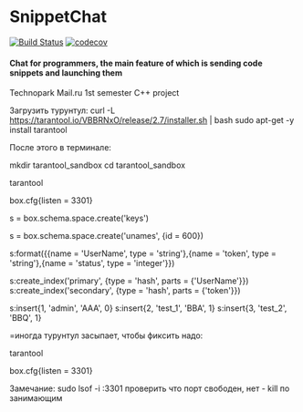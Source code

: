# SnippetChat
[![Build Status](https://travis-ci.com/tr0llex/SnippetChat.svg?branch=main)](https://travis-ci.com/tr0llex/SnippetChat)
[![codecov](https://codecov.io/gh/tr0llex/SnippetChat/branch/main/graph/badge.svg)](https://codecov.io/gh/tr0llex/SnippetChat)

#### Chat for programmers, the main feature of which is sending code snippets and launching them
Technopark Mail.ru 1st semester C++ project


Загрузить турунтул:
curl -L https://tarantool.io/VBBRNxO/release/2.7/installer.sh | bash
sudo apt-get -y install tarantool

После этого в терминале:

mkdir tarantool_sandbox
cd tarantool_sandbox

tarantool

box.cfg{listen = 3301}

s = box.schema.space.create('keys')

s = box.schema.space.create('unames', {id = 600})


s:format({{name = 'UserName', type = 'string'},{name = 'token', type = 'string'},{name = 'status', type = 'integer'}})

s:create_index('primary', {type = 'hash', parts = {'UserName'}})
s:create_index('secondary', {type = 'hash', parts = {'token'}})

s:insert{1, 'admin', 'AAA', 0}
s:insert{2, 'test_1', 'BBA', 1}
s:insert{3, 'test_2', 'BBQ', 1}

=иногда турунтул засыпает, чтобы фиксить надо:

tarantool

box.cfg{listen = 3301}

Замечание:
sudo lsof -i :3301
проверить что порт свободен, нет - kill по занимающим
